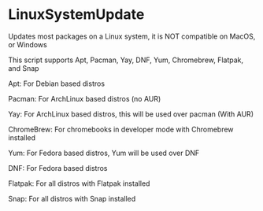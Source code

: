 # LinuxSystemUpdate
Updates most packages on a Linux system, it is NOT compatible on MacOS, or Windows

This script supports Apt, Pacman, Yay, DNF, Yum, Chromebrew, Flatpak, and Snap


Apt: For Debian based distros

Pacman: For ArchLinux based distros (no AUR)

Yay: For ArchLinux based distros, this will be used over pacman (With AUR)

ChromeBrew: For chromebooks in developer mode with Chromebrew installed

Yum: For Fedora based distros, Yum will be used over DNF

DNF: For Fedora based distros

Flatpak: For all distros with Flatpak installed

Snap: For all distros with Snap installed
